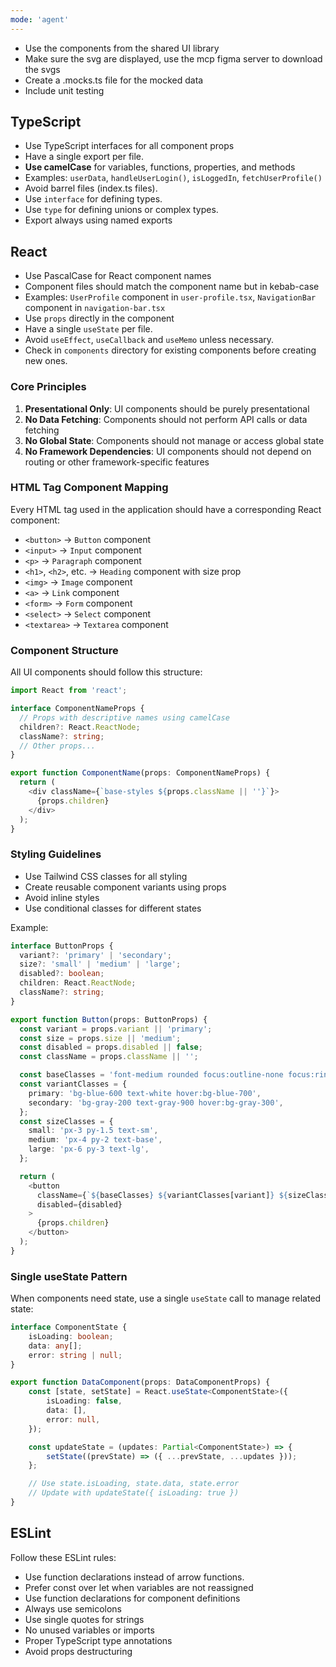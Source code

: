 ```yaml
---
mode: 'agent'
---
```


- Use the components from the shared UI library
- Make sure the svg are displayed, use the mcp figma server to download the svgs
- Create a .mocks.ts file for the mocked data
- Include unit testing

## TypeScript

- Use TypeScript interfaces for all component props
- Have a single export per file.
- **Use camelCase** for variables, functions, properties, and methods
- Examples: `userData`, `handleUserLogin()`, `isLoggedIn`, `fetchUserProfile()`
- Avoid barrel files (index.ts files).
- Use `interface` for defining types.
- Use `type` for defining unions or complex types.
- Export always using named exports

## React

- Use PascalCase for React component names
- Component files should match the component name but in kebab-case
- Examples: `UserProfile` component in `user-profile.tsx`, `NavigationBar` component in `navigation-bar.tsx`
- Use `props` directly in the component
- Have a single `useState` per file.
- Avoid `useEffect`, `useCallback` and `useMemo` unless necessary.
- Check in `components` directory for existing components before creating new ones.

### Core Principles

1. **Presentational Only**: UI components should be purely presentational
2. **No Data Fetching**: Components should not perform API calls or data fetching
3. **No Global State**: Components should not manage or access global state
4. **No Framework Dependencies**: UI components should not depend on routing or other framework-specific features

### HTML Tag Component Mapping

Every HTML tag used in the application should have a corresponding React component:

- `<button>` → `Button` component
- `<input>` → `Input` component
- `<p>` → `Paragraph` component
- `<h1>`, `<h2>`, etc. → `Heading` component with size prop
- `<img>` → `Image` component
- `<a>` → `Link` component
- `<form>` → `Form` component
- `<select>` → `Select` component
- `<textarea>` → `Textarea` component

### Component Structure

All UI components should follow this structure:

```typescript
import React from 'react';

interface ComponentNameProps {
  // Props with descriptive names using camelCase
  children?: React.ReactNode;
  className?: string;
  // Other props...
}

export function ComponentName(props: ComponentNameProps) {
  return (
    <div className={`base-styles ${props.className || ''}`}>
      {props.children}
    </div>
  );
}
```

### Styling Guidelines

- Use Tailwind CSS classes for all styling
- Create reusable component variants using props
- Avoid inline styles
- Use conditional classes for different states

Example:

```typescript
interface ButtonProps {
  variant?: 'primary' | 'secondary';
  size?: 'small' | 'medium' | 'large';
  disabled?: boolean;
  children: React.ReactNode;
  className?: string;
}

export function Button(props: ButtonProps) {
  const variant = props.variant || 'primary';
  const size = props.size || 'medium';
  const disabled = props.disabled || false;
  const className = props.className || '';

  const baseClasses = 'font-medium rounded focus:outline-none focus:ring-2';
  const variantClasses = {
    primary: 'bg-blue-600 text-white hover:bg-blue-700',
    secondary: 'bg-gray-200 text-gray-900 hover:bg-gray-300',
  };
  const sizeClasses = {
    small: 'px-3 py-1.5 text-sm',
    medium: 'px-4 py-2 text-base',
    large: 'px-6 py-3 text-lg',
  };

  return (
    <button
      className={`${baseClasses} ${variantClasses[variant]} ${sizeClasses[size]} ${disabled ? 'opacity-50 cursor-not-allowed' : ''} ${className}`}
      disabled={disabled}
    >
      {props.children}
    </button>
  );
}
```

### Single useState Pattern

When components need state, use a single `useState` call to manage related state:

```typescript
interface ComponentState {
	isLoading: boolean;
	data: any[];
	error: string | null;
}

export function DataComponent(props: DataComponentProps) {
	const [state, setState] = React.useState<ComponentState>({
		isLoading: false,
		data: [],
		error: null,
	});

	const updateState = (updates: Partial<ComponentState>) => {
		setState((prevState) => ({ ...prevState, ...updates }));
	};

	// Use state.isLoading, state.data, state.error
	// Update with updateState({ isLoading: true })
}
```

## ESLint

Follow these ESLint rules:

- Use function declarations instead of arrow functions.
- Prefer const over let when variables are not reassigned
- Use function declarations for component definitions
- Always use semicolons
- Use single quotes for strings
- No unused variables or imports
- Proper TypeScript type annotations
- Avoid props destructuring
